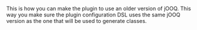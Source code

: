 This is how you can make the plugin to use an older version of jOOQ.
This way you make sure the plugin configuration DSL uses the same jOOQ version as the one that will be used to
generate classes.
